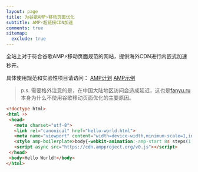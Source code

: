 ```yaml
---
layout: page
title: 为谷歌AMP⚡移动页面优化
subtitle: AMP⚡超链接CDN加速
comments: true
sitemap:
  exclude: true
---
```


全站上对于符合谷歌AMP⚡移动页面规范的网站，提供海外CDN进行内嵌式加速秒开。

具体使用规范和实验性项目请访问：
[AMP计划](https://www.ampproject.org/)
[AMP示例](https://ampbyexample.com/)

> p.s. 需要格外注意的是，在中国大陆地区访问会造成延迟，这也是[fanyu.ru](https://fanyu.ru/)本身为什么不使用谷歌移动页面优化的主要原因。

~~~ html
<!doctype html>
<html ⚡>
 <head>
   <meta charset="utf-8">
   <link rel="canonical" href="hello-world.html">
   <meta name="viewport" content="width=device-width,minimum-scale=1,initial-scale=1">
   <style amp-boilerplate>body{-webkit-animation:-amp-start 8s steps(1,end) 0s 1 normal both;-moz-animation:-amp-start 8s steps(1,end) 0s 1 normal both;-ms-animation:-amp-start 8s steps(1,end) 0s 1 normal both;animation:-amp-start 8s steps(1,end) 0s 1 normal both}@-webkit-keyframes -amp-start{from{visibility:hidden}to{visibility:visible}}@-moz-keyframes -amp-start{from{visibility:hidden}to{visibility:visible}}@-ms-keyframes -amp-start{from{visibility:hidden}to{visibility:visible}}@-o-keyframes -amp-start{from{visibility:hidden}to{visibility:visible}}@keyframes -amp-start{from{visibility:hidden}to{visibility:visible}}</style><noscript><style amp-boilerplate>body{-webkit-animation:none;-moz-animation:none;-ms-animation:none;animation:none}</style></noscript>
   <script async src="https://cdn.ampproject.org/v0.js"></script>
 </head>
 <body>Hello World!</body>
</html>
~~~


